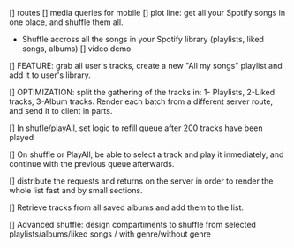 [] routes
[] media queries for mobile
[] plot line: get all your Spotify songs in one place, and shuffle them all.

- Shuffle accross all the songs in your Spotify library (playlists, liked songs, albums)
  [] video demo

[] FEATURE: grab all user's tracks, create a new "All my songs" playlist and add it to user's library.

[] OPTIMIZATION: split the gathering of the tracks in: 1- Playlists, 2-Liked tracks, 3-Album tracks. Render each batch from a different server route, and send it to client in parts.

[] In shufle/playAll, set logic to refill queue after 200 tracks have been played

[] On shuffle or PlayAll, be able to select a track and play it inmediately, and continue with the previous queue afterwards.

[] distribute the requests and returns on the server in order to render the whole list fast and by small sections.

[] Retrieve tracks from all saved albums and add them to the list.

[] Advanced shuffle: design compartiments to shuffle from selected playlists/albums/liked
songs / with genre/without genre
